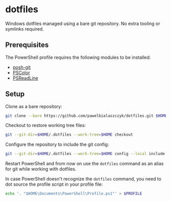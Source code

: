 # dotfiles

Windows dotfiles managed using a bare git repository. No extra tooling or symlinks required.

## Prerequisites

The PowerShell profile requires the following modules to be installed:

- [posh-git](https://github.com/dahlbyk/posh-git)
- [PSColor](https://github.com/Davlind/PSColor)
- [PSReadLine](https://github.com/PowerShell/PSReadLine)

## Setup

Clone as a bare repository:

```sh
git clone --bare https://github.com/pawelbialaszczyk/dotfiles.git $HOME/.dotfiles
```

Checkout to restore working tree files:

```sh
git --git-dir=$HOME/.dotfiles --work-tree=$HOME checkout
```

Configure the repository to include the git config:

```sh
git --git-dir=$HOME/.dotfiles --work-tree=$HOME config --local include.path ../.dotfilesconfig
```

Restart PowerShell and from now on use the `dotfiles` command as an alias for git while working with dotfiles.

In case PowerShell doesn't recognize the `dotfiles` command, you need to dot source the profile script in your profile file:

```sh
echo '. "$HOME\Documents\PowerShell\Profile.ps1"' > $PROFILE
```
